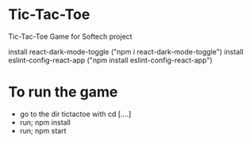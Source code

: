 # Tic-Tac-Toe
Tic-Tac-Toe Game for Softech project

install react-dark-mode-toggle ("npm i react-dark-mode-toggle")
install eslint-config-react-app ("npm install eslint-config-react-app")

# To run the game
- go to the dir tictactoe with cd [..\..]  
- run; npm install  
- run; npm start
